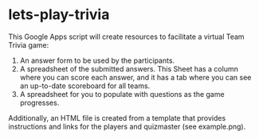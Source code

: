 # lets-play-trivia

This Google Apps script will create resources to facilitate a virtual Team Trivia game:

1. An answer form to be used by the participants.
2. A spreadsheet of the submitted answers. This Sheet has a column where you can score each answer, and it has a tab where you can see an up-to-date scoreboard for all teams. 
3. A spreadsheet for you to populate with questions as the game progresses.

Additionally, an HTML file is created from a template that provides instructions and links for the players and quizmaster (see example.png).

